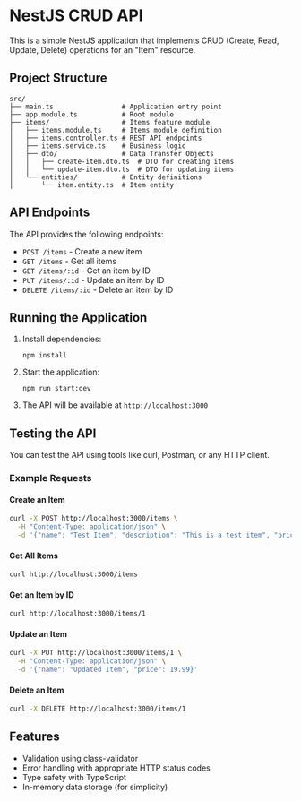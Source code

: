 # NestJS CRUD API

This is a simple NestJS application that implements CRUD (Create, Read, Update, Delete) operations for an "Item" resource.

## Project Structure

```
src/
├── main.ts                 # Application entry point
├── app.module.ts           # Root module
├── items/                  # Items feature module
│   ├── items.module.ts     # Items module definition
│   ├── items.controller.ts # REST API endpoints
│   ├── items.service.ts    # Business logic
│   ├── dto/                # Data Transfer Objects
│   │   ├── create-item.dto.ts  # DTO for creating items
│   │   └── update-item.dto.ts  # DTO for updating items
│   └── entities/           # Entity definitions
│       └── item.entity.ts  # Item entity
```

## API Endpoints

The API provides the following endpoints:

- `POST /items` - Create a new item
- `GET /items` - Get all items
- `GET /items/:id` - Get an item by ID
- `PUT /items/:id` - Update an item by ID
- `DELETE /items/:id` - Delete an item by ID

## Running the Application

1. Install dependencies:
   ```
   npm install
   ```

2. Start the application:
   ```
   npm run start:dev
   ```

3. The API will be available at `http://localhost:3000`

## Testing the API

You can test the API using tools like curl, Postman, or any HTTP client.

### Example Requests

#### Create an Item
```bash
curl -X POST http://localhost:3000/items \
  -H "Content-Type: application/json" \
  -d '{"name": "Test Item", "description": "This is a test item", "price": 9.99}'
```

#### Get All Items
```bash
curl http://localhost:3000/items
```

#### Get an Item by ID
```bash
curl http://localhost:3000/items/1
```

#### Update an Item
```bash
curl -X PUT http://localhost:3000/items/1 \
  -H "Content-Type: application/json" \
  -d '{"name": "Updated Item", "price": 19.99}'
```

#### Delete an Item
```bash
curl -X DELETE http://localhost:3000/items/1
```

## Features

- Validation using class-validator
- Error handling with appropriate HTTP status codes
- Type safety with TypeScript
- In-memory data storage (for simplicity)
